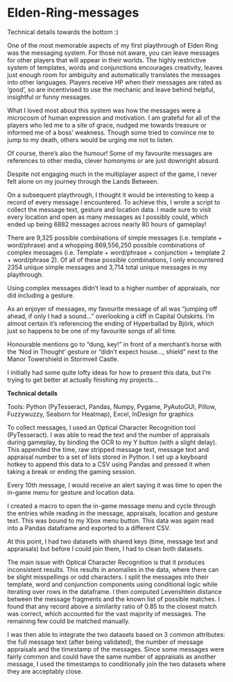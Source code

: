 # Elden-Ring-messages

Technical details towards the bottom :)

One of the most memorable aspects of my first playthrough of Elden Ring was the messaging system. For those not aware, you can leave messages for other players that will appear in their worlds. The highly restrictive system of templates, words and conjunctions encourages creativity, leaves just enough room for ambiguity and automatically translates the messages into other languages. Players receive HP when their messages are rated as ‘good’, so are incentivised to use the mechanic and leave behind helpful, insightful or funny messages.

What I loved most about this system was how the messages were a microcosm of human expression and motivation. I am grateful for all of the players who led me to a site of grace, nudged me towards treasure or informed me of a boss’ weakness. Though some tried to convince me to jump to my death, others would be urging me not to listen.

Of course, there’s also the humour! Some of my favourite messages are references to other media, clever homonyms or are just downright absurd.

Despite not engaging much in the multiplayer aspect of the game, I never felt alone on my journey through the Lands Between.

On a subsequent playthrough, I thought it would be interesting to keep a record of every message I encountered. To achieve this, I wrote a script to collect the message text, gesture and location data. I made sure to visit every location and open as many messages as I possibly could, which ended up being 6882 messages across nearly 80 hours of gameplay!

There are 9,325 possible combinations of simple messages (i.e. template + word/phrase) and a whopping 869,556,250 possible combinations of complex messages (i.e. Template + word/phrase + conjunction + template 2 + word/phrase 2). Of all of these possible combinations, I only encountered 2354 unique simple messages and 3,714 total unique messages in my playthrough.

Using complex messages didn’t lead to a higher number of appraisals, nor did including a gesture.

As an enjoyer of messages, my favourite message of all was “jumping off ahead, if only I had a sound…” overlooking a cliff in Capital Outskirts. I’m almost certain it’s referencing the ending of Hyperballad by Björk, which just so happens to be one of my favourite songs of all time.

Honourable mentions go to “dung, key!” in front of a merchant’s horse with the ‘Nod in Thought’ gesture or “didn’t expect house…, shield” next to the Manor Towershield in Stormveil Castle.

I initially had some quite lofty ideas for how to present this data, but I’m trying to get better at actually finishing my projects… 

**Technical details**

Tools: Python (PyTesseract, Pandas, Numpy, Pygame, PyAutoGUI, Pillow, Fuzzywuzzy, Seaborn for Heatmap), Excel, InDesign for graphics

To collect messages, I used an Optical Character Recognition tool (PyTesseract). I was able to read the text and the number of appraisals during gameplay, by binding the OCR to my Y button (with a slight delay). This appended the time, raw stripped message text, message text and appraisal number to a set of lists stored in Python. I set up a keyboard hotkey to append this data to a CSV using Pandas and pressed it when taking a break or ending the gaming session.

Every 10th message, I would receive an alert saying it was time to open the in-game menu for gesture and location data.

I created a macro to open the in-game message menu and cycle through the entries while reading in the message, appraisals, location and gesture text. This was bound to my Xbox menu button. This data was again read into a Pandas dataframe and exported to a different CSV.

At this point, I had two datasets with shared keys (time, message text and appraisals) but before I could join them, I had to clean both datasets.

The main issue with Optical Character Recognition is that it produces inconsistent results. This results in anomalies in the data, where there can be slight misspellings or odd characters. I split the messages into their template, word and conjunction components using conditional logic while iterating over rows in the dataframe. I then computed Levenshtein distance between the message fragments and the known list of possible matches. I found that any record above a similarity ratio of 0.85 to the closest match was correct, which accounted for the vast majority of messages. The remaining few could be matched manually.

I was then able to integrate the two datasets based on 3 common attributes: the full message text (after being validated), the number of message appraisals and the timestamp of the messages. Since some messages were fairly common and could have the same number of appraisals as another message, I used the timestamps to conditionally join the two datasets where they are acceptably close. 
